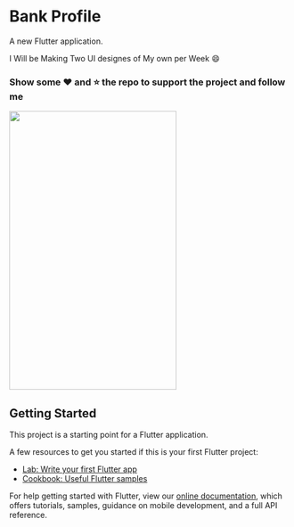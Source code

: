 # Bank Profile

A new Flutter application.

I Will be Making Two UI designes of My own per Week :smile:
### Show some :heart: and :star: the repo to support the project and follow me

<img  height=500px width=300px src="https://github.com/BubblyBoy/Bank-profile/blob/master/screenshots/Screenshot_20190524-225643.png"> 

## Getting Started

This project is a starting point for a Flutter application.

A few resources to get you started if this is your first Flutter project:

- [Lab: Write your first Flutter app](https://flutter.io/docs/get-started/codelab)
- [Cookbook: Useful Flutter samples](https://flutter.io/docs/cookbook)

For help getting started with Flutter, view our 
[online documentation](https://flutter.io/docs), which offers tutorials, 
samples, guidance on mobile development, and a full API reference.
